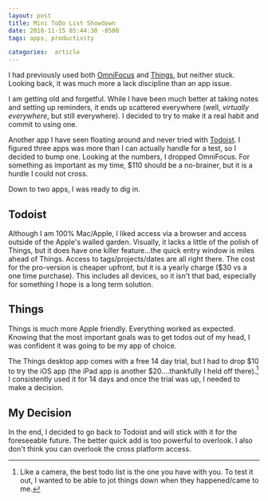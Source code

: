 ```yaml
---
layout: post
title: Mini ToDo List Showdown
date: 2018-11-15 05:44:30 -0500
tags: apps, productivity

categories:  article
---
```


I had previously used both [OmniFocus](https://www.omnigroup.com/omnifocus/) and [Things](https://culturedcode.com/things/), but neither stuck. Looking back, it was much more a lack discipline than an app issue.

I am getting old and forgetful. While I have been much better at taking notes and setting up reminders, it ends up scattered everywhere (well, _virtually everywhere_, but still everywhere). I decided to try to make it a real habit and commit to using one.

Another app I have seen floating around and never tried with [Todoist](https://todoist.com). I figured three apps was more than I can actually handle for a test, so I decided to bump one. Looking at the numbers, I dropped OmniFocus. For something as important as my time, $110 should be a no-brainer, but it is a hurdle I could not cross.

Down to two apps, I was ready to dig in.

## Todoist

Although I am 100% Mac/Apple, I liked access via a browser and access outside of the Apple's walled garden. Visually, it lacks a little of the polish of Things, but it does have one killer feature...the quick entry window is miles ahead of Things. Access to tags/projects/dates are all right there. The cost for the pro-version is cheaper upfront, but it is a yearly charge ($30 vs a one time purchase). This includes all devices, so it isn't that bad, especially for something I hope is a long term solution.

## Things

Things is much more Apple friendly.  Everything worked as expected. Knowing that the most important goals was to get todos out of my head, I was confident it was going to be my app of choice.

The Things desktop app comes with a free 14 day trial, but I had to drop $10 to try the iOS app (the iPad app is another $20....thankfully I held off there).[^1] I consistently used it for 14 days and once the trial was up, I needed to make a decision.

## My Decision

In the end, I decided to go back to Todoist and will stick with it for the foreseeable future. The better quick add is too powerful to overlook. I also don't think you can overlook the cross platform access.

[^1]: Like a camera, the best todo list is the one you have with you. To test it out, I wanted to be able to jot things down when they happened/came to me.

